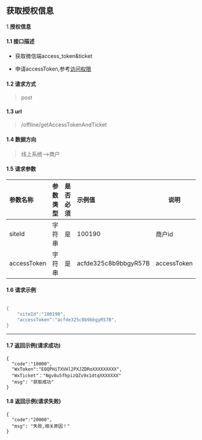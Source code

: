 

## 获取授权信息

1.**授权信息**

#### 1.1 接口描述

* 获取微信端access_token&ticket

* 申请accessToken,参考[访问权限](https://github.com/bluesx/3rd-party-integration/blob/master/site/erp/interface/accessToken.md)

  

#### 1.2 请求方式

> post

#### 1.3 url

> /offline/getAccessTokenAndTicket

#### 1.4 数据方向

> 线上系统-->商户

#### 1.5 请求参数

| 参数名称    | 参数类型 | 是否必须 | 示例值               | 说明        |
| :---------- | :------- | :------- | :------------------- | ----------- |
| siteId      | 字符串   | 是       | 100190               | 商户id      |
| accessToken | 字符串   | 是       | acfde325c8b9bbgyR57B | accessToken |

#### 1.6 请求示例

```java

{	
    "siteId":"100190",
    "accessToken":"acfde325c8b9bbgyR57B",
}

```

----



#### 1.7 返回示例(请求成功)

```
{
  "code":"10000",
  "WxToken":"EOQPHiTXVHl2PXJZDRoXXXXXXXXX",
  "WxTicket"："Ngv8u5fhpizQZv9x1dtqXXXXXXX"
  "msg": "获取成功"
}
```

#### 1.8 返回示例(请求失败)

```
{
  "code":"20000",
  "msg": "失败,相关原因！"
}
```

